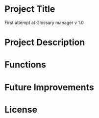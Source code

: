 # Project Title
First attempt at Glossary manager v 1.0

# Project Description

# Functions

# Future Improvements

# License
